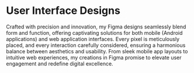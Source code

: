 # User Interface Designs
Crafted with precision and innovation, my Figma designs seamlessly blend form and function, offering captivating solutions for both mobile (Android applications) and web application interfaces. Every pixel is meticulously placed, and every interaction carefully considered, ensuring a harmonious balance between aesthetics and usability. From sleek mobile app layouts to intuitive web experiences, my creations in Figma promise to elevate user engagement and redefine digital excellence.
